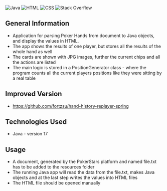 ![Java](https://img.shields.io/badge/java-%23ED8B00.svg?style=for-the-badge&logo=openjdk&logoColor=white)
![HTML](https://img.shields.io/badge/HTML-239120?style=for-the-badge&logo=html5&logoColor=white)
![CSS](https://img.shields.io/badge/CSS-239120?&style=for-the-badge&logo=css3&logoColor=white)
![Stack Overflow](https://img.shields.io/badge/-Stackoverflow-FE7A16?style=for-the-badge&logo=stack-overflow&logoColor=white)

## General Information
 - Application for parsing Poker Hands from document to Java objects, and display the values in HTML.
 - The app shows the results of one player, but stores all the results of the whole hand as well
 - The cards are shown with JPG images, further the current chips and all the actions are listed
 - The main logic is stored in a PositionGenerator class - where the program counts all the current players positions like they were sitting by a real table

## Improved Version
 - https://github.com/fortzsu/hand-history-replayer-spring

## Technologies Used
- Java - version 17

## Usage
- A document, generated by the PokerStars platform and named file.txt has to be added to the resources folder
- The running Java app will read the data from the file.txt, makes Java objects and at the last step writes the values into HTML files
- The HTML file should be opened manually

 








